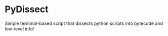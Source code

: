 # PyDissect
Simple terminal-based script that dissects python scripts into bytecode and low-level info!
